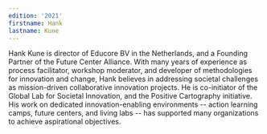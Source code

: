 ```yaml
---
edition: '2021'
firstname: Hank
lastname: Kune
---
```

Hank Kune is director of Educore BV in the Netherlands, and a Founding Partner of the Future Center Alliance. With many years of experience as process facilitator, workshop moderator, and developer of methodologies for innovation and change, Hank believes in addressing societal challenges as mission-driven collaborative innovation projects. He is co-initiator of the Global Lab for Societal Innovation, and the Positive Cartography initiative. His work on dedicated innovation-enabling environments -- action learning camps, future centers, and living labs -- has supported many organizations to achieve aspirational objectives.